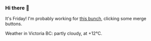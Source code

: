 ### Hi there :wave:

It's Friday! I'm probably working for [this bunch](https://github.com/kohofinancial), clicking some merge buttons.

Weather in Victoria BC: partly cloudy, at +12°C.
